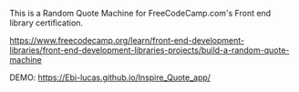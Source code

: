 This is a Random Quote Machine for FreeCodeCamp.com's Front end library certification.

https://www.freecodecamp.org/learn/front-end-development-libraries/front-end-development-libraries-projects/build-a-random-quote-machine

DEMO: https://Ebi-lucas.github.io/Inspire_Quote_app/

